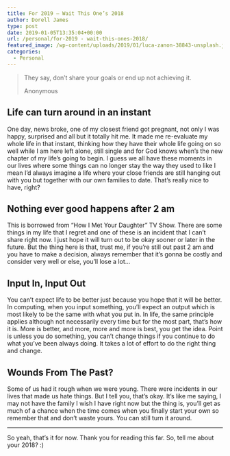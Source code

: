 ```yaml
---
title: For 2019 — Wait This One’s 2018
author: Dorell James
type: post
date: 2019-01-05T13:35:04+00:00
url: /personal/for-2019 - wait-this-ones-2018/
featured_image: /wp-content/uploads/2019/01/luca-zanon-38843-unsplash.jpg
categories:
  - Personal
---
```


> They say, don’t share your goals or end up not achieving it.
>
> Anonymous

## Life can turn around in an instant

One day, news broke, one of my closest friend got pregnant, not only I was happy, surprised and all but it totally hit me. It made me re-evaluate my whole life in that instant, thinking how they have their whole life going on so well while I am here left alone, still single and for God knows when’s the new chapter of my life’s going to begin. I guess we all have these moments in our lives where some things can no longer stay the way they used to like I mean I’d always imagine a life where your close friends are still hanging out with you but together with our own families to date. That’s really nice to have, right?

## Nothing ever good happens after 2 am

This is borrowed from “How I Met Your Daughter” TV Show. There are some things in my life that I regret and one of these is an incident that I can’t share right now. I just hope it will turn out to be okay sooner or later in the future. But the thing here is that, trust me, if you’re still out past 2 am and you have to make a decision, always remember that it’s gonna be costly and consider very well or else, you’ll lose a lot…

## Input In, Input Out

You can’t expect life to be better just because you hope that it will be better. In computing, when you input something, you’ll expect an output which is most likely to be the same with what you put in. In life, the same principle applies although not necessarily every time but for the most part, that’s how it is. More is better, and more, more and more is best, you get the idea. Point is unless you do something, you can’t change things if you continue to do what you’ve been always doing. It takes a lot of effort to do the right thing and change.

## Wounds From The Past?

Some of us had it rough when we were young. There were incidents in our lives that made us hate things. But I tell you, that’s okay. It’s like me saying, I may not have the family I wish I have right now but the thing is, you’ll get as much of a chance when the time comes when you finally start your own so remember that and don’t waste yours. You can still turn it around.

---

So yeah, that’s it for now. Thank you for reading this far. So, tell me about your 2018?&nbsp;:)
